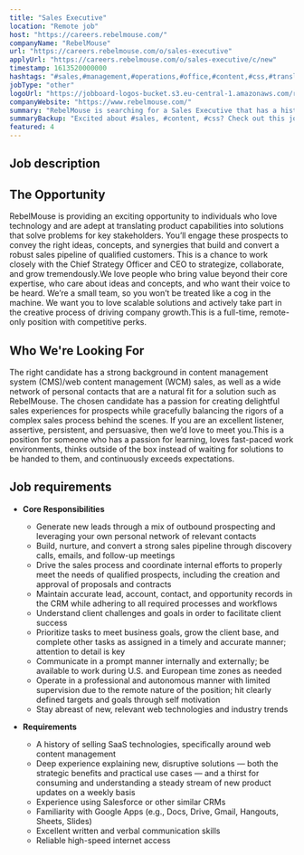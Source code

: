 ```yaml
---
title: "Sales Executive"
location: "Remote job"
host: "https://careers.rebelmouse.com/"
companyName: "RebelMouse"
url: "https://careers.rebelmouse.com/o/sales-executive"
applyUrl: "https://careers.rebelmouse.com/o/sales-executive/c/new"
timestamp: 1613520000000
hashtags: "#sales,#management,#operations,#office,#content,#css,#translation,#crm"
jobType: "other"
logoUrl: "https://jobboard-logos-bucket.s3.eu-central-1.amazonaws.com/rebelmouse-inc-"
companyWebsite: "https://www.rebelmouse.com/"
summary: "RebelMouse is searching for a Sales Executive that has a history of selling SaaS technologies, specifically around web content management."
summaryBackup: "Excited about #sales, #content, #css? Check out this job post!"
featured: 4
---
```


## Job description

## The Opportunity

RebelMouse is providing an exciting opportunity to individuals who love technology and are adept at translating product capabilities into solutions that solve problems for key stakeholders. You’ll engage these prospects to convey the right ideas, concepts, and synergies that build and convert a robust sales pipeline of qualified customers. This is a chance to work closely with the Chief Strategy Officer and CEO to strategize, collaborate, and grow tremendously.We love people who bring value beyond their core expertise, who care about ideas and concepts, and who want their voice to be heard. We’re a small team, so you won’t be treated like a cog in the machine. We want you to love scalable solutions and actively take part in the creative process of driving company growth.This is a full-time, remote-only position with competitive perks.

## Who We're Looking For

The right candidate has a strong background in content management system (CMS)/web content management (WCM) sales, as well as a wide network of personal contacts that are a natural fit for a solution such as RebelMouse. The chosen candidate has a passion for creating delightful sales experiences for prospects while gracefully balancing the rigors of a complex sales process behind the scenes. If you are an excellent listener, assertive, persistent, and persuasive, then we’d love to meet you.This is a position for someone who has a passion for learning, loves fast-paced work environments, thinks outside of the box instead of waiting for solutions to be handed to them, and continuously exceeds expectations.

## Job requirements

*   **Core Responsibilities**
    *   Generate new leads through a mix of outbound prospecting and leveraging your own personal network of relevant contacts
    *   Build, nurture, and convert a strong sales pipeline through discovery calls, emails, and follow-up meetings
    *   Drive the sales process and coordinate internal efforts to properly meet the needs of qualified prospects, including the creation and approval of proposals and contracts
    *   Maintain accurate lead, account, contact, and opportunity records in the CRM while adhering to all required processes and workflows
    *   Understand client challenges and goals in order to facilitate client success
    *   Prioritize tasks to meet business goals, grow the client base, and complete other tasks as assigned in a timely and accurate manner; attention to detail is key
    *   Communicate in a prompt manner internally and externally; be available to work during U.S. and European time zones as needed
    *   Operate in a professional and autonomous manner with limited supervision due to the remote nature of the position; hit clearly defined targets and goals through self motivation
    *   Stay abreast of new, relevant web technologies and industry trends

*   **Requirements**
    *   A history of selling SaaS technologies, specifically around web content management
    *   Deep experience explaining new, disruptive solutions — both the strategic benefits and practical use cases — and a thirst for consuming and understanding a steady stream of new product updates on a weekly basis
    *   Experience using Salesforce or other similar CRMs
    *   Familiarity with Google Apps (e.g., Docs, Drive, Gmail, Hangouts, Sheets, Slides)
    *   Excellent written and verbal communication skills
    *   Reliable high-speed internet access
